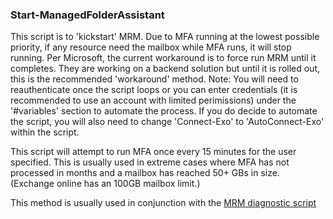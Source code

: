 ### Start-ManagedFolderAssistant

This script is to 'kickstart' MRM. Due to MFA running at the lowest possible priority, 
if any resource need the mailbox while MFA runs, it will stop running. Per Microsoft, the current workaround is 
to force run MRM until it completes. They are working on a backend solution but until it is rolled out, this is the recommended 'workaround' method.
Note:
You will need to reauthenticate once the script loops or you can enter credentials (it is recommended to use an account with
limited perimissions) under the '#variables' section to automate the process. If you do decide to automate the script, 
you will also need to change 'Connect-Exo' to 'AutoConnect-Exo' within the script.

This script will attempt to run MFA once every 15 minutes for the user specified. This is usually used in extreme cases where MFA has not processed in months and a mailbox has reached 50+ GBs in size. (Exchange online has an 100GB mailbox limit.)

This method is usually used in conjunction with the [MRM diagnostic script](https://gallery.technet.microsoft.com/office/Powershell-script-to-2489e63b)
